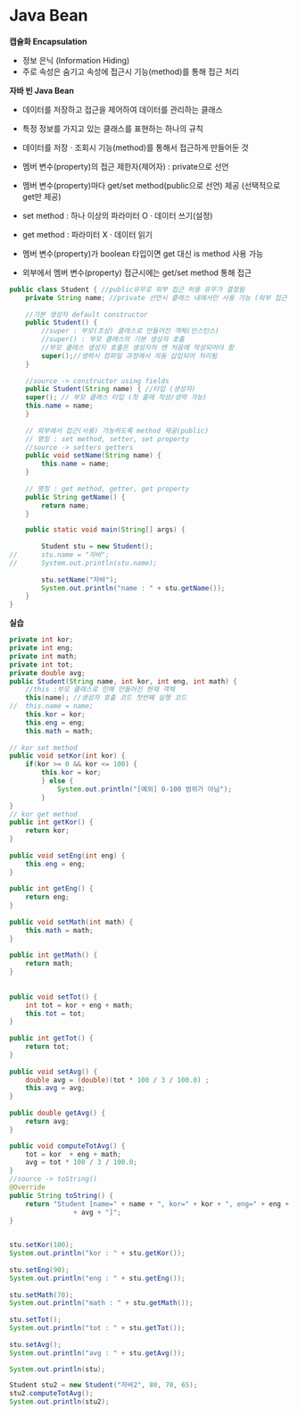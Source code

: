 # Java Bean

**캡슐화 Encapsulation**
- 정보 은닉 (Information Hiding)
- 주로 속성은 숨기고 속성에 접근시 기능(method)를 통해 접근 처리

**자바 빈 Java Bean**
- 데이터를 저장하고 접근을 제어하여 데이터를 관리하는 클래스
- 특정 정보를 가지고 있는 클래스를 표현하는 하나의 규칙
- 데이터를 저장 · 조회시 기능(method)를 통해서 접근하게 만들어둔 것

- 멤버 변수(property)의 접근 제한자(제어자) : private으로 선언
- 멤버 변수(property)마다 get/set method(public으로 선언) 제공 (선택적으로 get만 제공) 
- set method : 하나 이상의 파라미터 O · 데이터 쓰기(설정)
- get method : 파라미터 X · 데이터 읽기
- 멤버 변수(property)가 boolean 타입이면 get 대신 is method 사용 가능

- 외부에서 멤버 변수(property) 접근시에는 get/set method 통해 접근

```java
public class Student { //public유무로 외부 접근 허용 유무가 결정됨
	private String name; //private 선언시 클래스 내에서만 사용 가능 (외부 접근 불가)
	
	//기본 생성자 default constructor
	public Student() {
		//super : 부모(조상) 클래스로 만들어진 객체(인스턴스)
		//super() : 부모 클래스의 기본 생성자 호출
		//부모 클래스 생성자 호출은 생성자의 맨 처음에 작성되어야 함
		super();//생략시 컴파일 과정에서 자동 삽입되어 처리됨
	}
	
	//source -> constructor using fields
	public Student(String name) { //타입 (생성자)
	super(); // 부모 클래스 타입 (첫 줄에 작성/생략 가능)
	this.name = name;
	}
	
	// 외부에서 접근(사용) 가능하도록 method 제공(public)
	// 명칭 : set method, setter, set property
	//source -> setters getters
	public void setName(String name) {
		this.name = name;
	}
	
	// 명칭 : get method, getter, get property
	public String getName() {
		return name;
	}
```

```java
  	public static void main(String[] args) {
		
		Student stu = new Student();
//		stu.name = "자바";
//		System.out.println(stu.name);
			
		stu.setName("자바");
		System.out.println("name : " + stu.getName());
	}
}
```
**실습**
```java
private int kor;
private int eng;
private int math;
private int tot;
private double avg;
public Student(String name, int kor, int eng, int math) {
	//this :부모 클래스로 인해 만들어진 현재 객체
	this(name); //생성자 호출 코드 첫번째 실행 코드 
//	this.name = name;
	this.kor = kor;
	this.eng = eng;
	this.math = math;
	
// kor set method
public void setKor(int kor) {
	if(kor >= 0 && kor <= 100) {
		this.kor = kor;
		} else {
			System.out.println("[예외] 0-100 범위가 아님");
		}
}
// kor get method
public int getKor() {
	return kor;
}
	
public void setEng(int eng) {
	this.eng = eng;
}
	
public int getEng() {
	return eng;
}
	
public void setMath(int math) {
	this.math = math;
}
	
public int getMath() {
	return math;
}
	
	
public void setTot() {
	int tot = kor + eng + math;
	this.tot = tot;
}
	
public int getTot() {
	return tot;
}
	
public void setAvg() {
	double avg = (double)(tot * 100 / 3 / 100.0) ;
	this.avg = avg;
}
	
public double getAvg() {
	return avg;
}

public void computeTotAvg() {
	tot = kor  + eng + math;
	avg = tot * 100 / 3 / 100.0;
}
//source -> toString()
@Override
public String toString() {
	return "Student [name=" + name + ", kor=" + kor + ", eng=" + eng + ", math=" + math + ", tot=" + tot + ", avg="
				+ avg + "]";
}
	
```
```java
stu.setKor(100);
System.out.println("kor : " + stu.getKor());
		
stu.setEng(90);
System.out.println("eng : " + stu.getEng());
		
stu.setMath(70);
System.out.println("math : " + stu.getMath());
		
stu.setTot();
System.out.println("tot : " + stu.getTot());
		
stu.setAvg();
System.out.println("avg : " + stu.getAvg());

System.out.println(stu);

Student stu2 = new Student("자바2", 80, 70, 65);
stu2.computeTotAvg();
System.out.println(stu2);
```	
		





